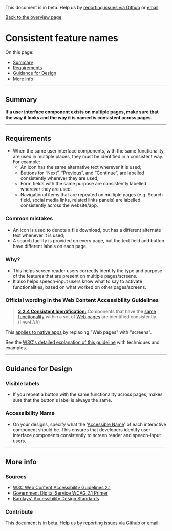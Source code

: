 This document is in beta. Help us by [reporting issues via Github](https://github.com/theappbusiness/accessibility-guidelines) or [email](mailto:jeanfrancois@theappbusiness.com)

[Back to the overview page](./../index.html)

# Consistent feature names

On this page:
* [Summary](#summary)
* [Requirements](#requirements)
* [Guidance for Design](#guidance-for-design)
* [More info](#more-info)

---

## Summary

**If a user interface component exists on multiple pages, make sure that the way it looks and the way it is named is consistent across pages.**

---

## Requirements

* When the same user interface components, with the same functionality, are used in multiple places, they must be identified in a consistent way. For example:
  * An icon has the same alternative text wherever it is used;
  * Buttons for “Next”, “Previous”, and “Continue”, are labelled consistently wherever they are used;
  * Form fields with the same purpose are consistently labelled wherever they are used.
  * Navigational items that are repeated on multiple pages (e.g. Search field, social media links, related links panels) are labelled consistently across the website/app.

### Common mistakes

* An icon is used to denote a file download, but has a different alternate text whenever it is used;
* A search facility is provided on every page, but the text field and button have different labels on each page.

### Why?

* This helps screen reader users correctly identify the type and purpose of the features that are present on multiple pages/screens.
* It also helps speech-input users know what to say to activate functionalities, based on what worked on other pages/screens.

### Official wording in the Web Content Accessibility Guidelines

> [**3.2.4 Consistent Identification:**](https://www.w3.org/TR/UNDERSTANDING-WCAG20/consistent-behavior-consistent-functionality.html) Components that have the [same functionality](https://www.w3.org/TR/UNDERSTANDING-WCAG20/consistent-behavior-consistent-functionality.html#samefunctionalitydef) within a set of [Web pages](https://www.w3.org/TR/UNDERSTANDING-WCAG20/consistent-behavior-consistent-functionality.html#webpagedef) are identified consistently. (Level AA)

This [applies to native apps](https://www.w3.org/TR/wcag2ict/#consistent-behavior-consistent-functionality) by replacing "Web pages" with "screens".

See the [W3C's detailed explanation of this guideline](https://www.w3.org/TR/UNDERSTANDING-WCAG20/consistent-behavior-consistent-functionality.html) with techniques and examples.

---

## Guidance for Design

### Visible labels

* If you repeat a button with the same functionality across pages, makes sure that the button's label is always the same.

### Accessibility Name

* On your designs, specify what the '[Accessible Name](./definitions.md#accessible-name)' of each interactive component should be. This ensures that developers identify user interface components consistently to screen reader and speech-input users.

---

## More info

### Sources

* [W3C Web Content Accessibility Guidelines 2.1](https://www.w3.org/TR/WCAG21/)
* [Government Digital Service WCAG 2.1 Primer](https://alphagov.github.io/wcag-primer/)
* [Barclays' Accessibility Design Standards](https://home.barclays/who-we-are/our-suppliers/our-requirements-of-external-suppliers/)

### Contribute

This document is in beta. Help us by [reporting issues via Github](https://github.com/theappbusiness/accessibility-guidelines) or [email](mailto:jeanfrancois@theappbusiness.com)